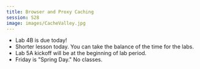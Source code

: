 ```yaml
---
title: Browser and Proxy Caching
session: S28
image: images/CacheValley.jpg
---
```


* Lab 4B is due today!
* Shorter lesson today. You can take the balance of the time for the labs.
* Lab 5A kickoff will be at the beginning of lab period.
* Friday is "Spring Day." No classes.

